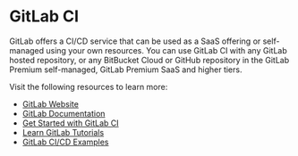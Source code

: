 # GitLab CI

GitLab offers a CI/CD service that can be used as a SaaS offering or self-managed using your own resources. You can use GitLab CI with any GitLab hosted repository, or any BitBucket Cloud or GitHub repository in the GitLab Premium self-managed, GitLab Premium SaaS and higher tiers.


Visit the following resources to learn more:

- [GitLab Website](https://gitlab.com/)
- [GitLab Documentation](https://docs.gitlab.com/)
- [Get Started with GitLab CI](https://docs.gitlab.com/ee/ci/quick_start/)
- [Learn GitLab Tutorials](https://docs.gitlab.com/ee/tutorials/)
- [GitLab CI/CD Examples](https://docs.gitlab.com/ee/ci/examples/)
